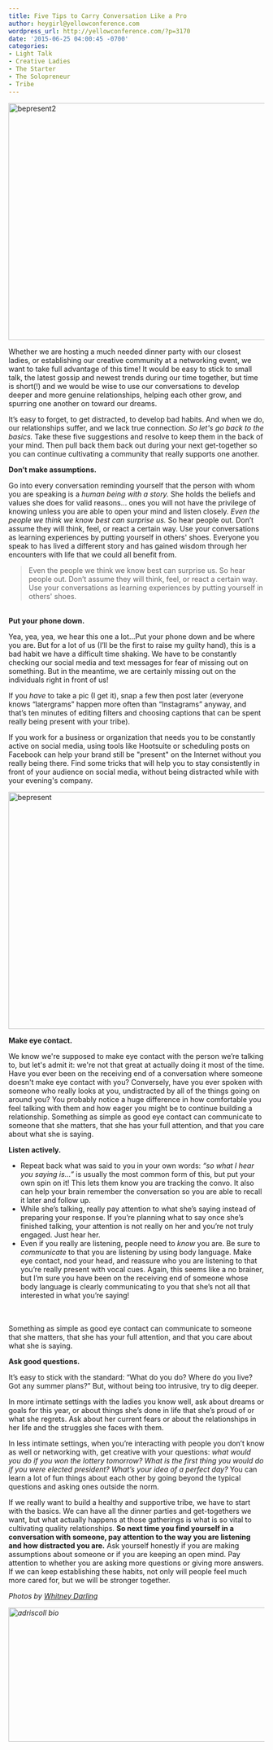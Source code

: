 ```yaml
---
title: Five Tips to Carry Conversation Like a Pro
author: heygirl@yellowconference.com
wordpress_url: http://yellowconference.com/?p=3170
date: '2015-06-25 04:00:45 -0700'
categories:
- Light Talk
- Creative Ladies
- The Starter
- The Solopreneur
- Tribe
---
```

<p><a href="http://yellowconference.com/wp-content/uploads/2015/06/bepresent2.jpg"><img class="aligncenter size-full wp-image-3157" src="http://yellowconference.com/wp-content/uploads/2015/06/bepresent2.jpg" alt="bepresent2" width="700" height="466" /></a></p>
<p>Whether we are hosting a much needed dinner party with our closest ladies, or establishing our creative community at a networking event,&nbsp;we want to take full advantage of this time! It would be easy to stick to small talk, the latest gossip and newest trends during our time together, but time is short(!) and we would be wise to use our conversations to develop deeper and more genuine relationships, helping each other grow, and spurring one another on toward our dreams.</p>
<p>It&rsquo;s easy to forget, to get distracted, to develop bad habits. And when we do, our relationships suffer, and we lack true connection. <em>So let's go back to the basics.</em> Take these five suggestions and resolve to keep them in the back of your mind. Then pull back them back out during your next get-together so you can continue cultivating a community that really supports one another.</p>
<p><strong>Don&rsquo;t make assumptions.</strong></p>
<p>Go into every conversation reminding yourself that the person with whom you are speaking is a <em>human being with a story. </em>She holds the beliefs and values she does for valid reasons&hellip; ones you will not have the privilege of knowing unless you are able to open your mind and listen closely. <em>Even the people we think we know best can surprise us.</em> So hear people out. Don&rsquo;t assume they will think, feel, or react a certain way. Use your conversations as learning experiences by putting yourself in others' shoes. Everyone you speak to has lived a different story and has gained wisdom through her encounters with life that we could all benefit from.</p>
<blockquote><p>Even the people we think we know best can surprise us. So hear people out. Don&rsquo;t assume they will think, feel, or react a certain way. Use your conversations as learning experiences by putting yourself in others' shoes.</blockquote><br />
<strong>Put your phone down.</strong></p>
<p>Yea, yea, yea, we hear this one a lot&hellip;Put your phone down and be where you are. But for a lot of us (I&rsquo;ll be the first to raise my guilty hand), this is a bad habit we have a difficult time shaking. We have to be constantly checking our social media and text messages for fear of missing out on something. But in the meantime, we are certainly missing out on the individuals right in front of us!</p>
<p>If you <em>have </em>to take a pic (I get it), snap a few then post later (everyone knows &ldquo;latergrams&rdquo; happen more often than &ldquo;Instagrams&rdquo; anyway, and that&rsquo;s ten minutes of editing filters and choosing captions that can be spent really being present with your tribe).</p>
<p>If you work for a business or organization that needs you to be constantly active on social media, using tools like Hootsuite or scheduling posts on Facebook can help your brand still be "present" on the Internet without you really being there. Find some tricks that will help you to stay consistently in front of your audience on social media, without being distracted while with your evening's company.</p>
<p><a href="http://yellowconference.com/wp-content/uploads/2015/06/bepresent.jpg"><img class="aligncenter size-full wp-image-3156" src="http://yellowconference.com/wp-content/uploads/2015/06/bepresent.jpg" alt="bepresent" width="700" height="466" /></a></p>
<p><strong>Make eye contact.</strong></p>
<p>We know we're supposed to make eye contact with the person we&rsquo;re talking to, but let's admit it: we're not that great at actually doing it most of the time. Have you ever been on the receiving end of a conversation where someone doesn't make eye contact with you? Conversely, have you ever spoken with someone who really looks at you, undistracted by all of the things going on around you? You probably notice a huge difference in how comfortable you feel talking with them and how eager you might be to continue building a relationship. Something as simple as good eye contact can communicate to someone that she matters, that she has your full attention, and that you care about what she is saying.</p>
<p><strong>Listen actively.</strong></p>
<ul>
<li>Repeat back what was said to you in your own words: <em>&ldquo;so what I hear you saying is&hellip;&rdquo; </em>is usually the most common form of this, but put your own spin on it! This lets them&nbsp;know you are tracking the convo. It also can help your brain remember the conversation so you are able to recall it later and follow up.</li>
<li>While she&rsquo;s talking, really pay attention to what she&rsquo;s saying instead of preparing your response. If you&rsquo;re planning what to say once she&rsquo;s finished talking, your attention is not really on her and you&rsquo;re not truly engaged. Just hear her.</li>
<li>Even if you really are listening, people&nbsp;need to <em>know </em>you are. Be sure to <em>communicate </em>to that you are listening by using body language. Make eye contact, nod your head, and reassure who you are listening to&nbsp;that you&rsquo;re really present with vocal cues. Again, this seems like a no brainer, but I&rsquo;m sure you have been on the receiving end of someone whose body language is clearly communicating to you that she&rsquo;s not all that interested in what you&rsquo;re saying!</li><br />
</ul><br />
Something as simple as good eye contact can communicate to someone that she matters, that she has your full attention, and that you care about what she is saying.</p>
<p><strong>Ask good questions.</strong></p>
<p>It&rsquo;s easy to stick with the standard: &ldquo;What do you do? Where do you live? Got any summer plans?&rdquo; But, without being too intrusive, try to dig deeper.</p>
<p>In more intimate settings with the ladies you know well, ask about dreams or goals for this year, or about things she&rsquo;s done in life that she&rsquo;s proud of or what she regrets. Ask about her current fears or about the relationships in her life and the struggles she faces with them.</p>
<p>In less intimate settings, when you&rsquo;re interacting with people you don&rsquo;t know as well or networking with, get creative with your questions: <em>what would you do if you won the lottery tomorrow? What is the first thing you would do if you were elected president? What&rsquo;s your idea of a perfect day?</em> You can learn a lot of fun things about each other by going beyond the typical questions and asking ones outside the norm.</p>
<p>If we really want to build a healthy and supportive tribe, we have to start with the basics. We can have all the dinner parties and get-togethers we want, but what actually happens at those gatherings is what is so vital to cultivating quality relationships. <strong>So next time you find yourself in a conversation with someone, pay attention to the way you are listening and how distracted you are.</strong> Ask yourself honestly if you are making assumptions about someone or if you are keeping an open mind. Pay attention to whether you are asking more questions or giving more answers. If we can keep establishing these habits, not only will people feel much more cared for, but we will be stronger together.</p>
<p><em>Photos by <a href="http://whitneydarling.com/" target="_blank">Whitney Darling</a></em></p>
<p><em><a href="http://www.ritesofasylum.com/" target="_blank"><img class="aligncenter size-full wp-image-1700" src="http://yellowconference.com/wp-content/uploads/2015/01/adriscoll1.jpg" alt="adriscoll bio" width="700" height="264" /></a>&nbsp;</em></p>
